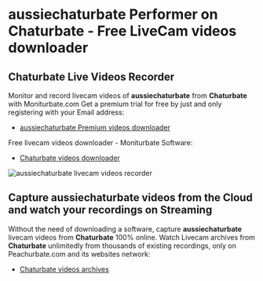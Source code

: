 # aussiechaturbate Performer on Chaturbate - Free LiveCam videos downloader

## Chaturbate Live Videos Recorder

Monitor and record livecam videos of **aussiechaturbate** from **Chaturbate** with Moniturbate.com
Get a premium trial for free by just and only registering with your Email address:
* [aussiechaturbate Premium videos downloader](https://moniturbate.com/request-demo-licence-key.html)

Free livecam videos downloader - Moniturbate Software:
* [Chaturbate videos downloader](https://moniturbate.com/moniturbate-download-software.html)

![aussiechaturbate livecam videos recorder](https://peachurnet.com/templates/moniturbate-software.png)


## Capture aussiechaturbate videos from the Cloud and watch your recordings on Streaming

Without the need of downloading a software, capture **aussiechaturbate** livecam videos from **Chaturbate** 100% online.
Watch Livecam archives from **Chaturbate** unlimitedly from thousands of existing recordings, only on Peachurbate.com and its websites network:
* [Chaturbate videos archives](https://peachurnet.com/)